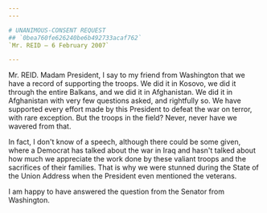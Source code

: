 ```yaml
---
---

# UNANIMOUS-CONSENT REQUEST
## `0bea760fe626240be6b492733acaf762`
`Mr. REID — 6 February 2007`

---
```



Mr. REID. Madam President, I say to my friend from Washington that we 
have a record of supporting the troops. We did it in Kosovo, we did it 
through the entire Balkans, and we did it in Afghanistan. We did it in 
Afghanistan with very few questions asked, and rightfully so. We have 
supported every effort made by this President to defeat the war on 
terror, with rare exception. But the troops in the field? Never, never 
have we wavered from that.

In fact, I don't know of a speech, although there could be some 
given, where a Democrat has talked about the war in Iraq and hasn't 
talked about how much we appreciate the work done by these valiant 
troops and the sacrifices of their families. That is why we were 
stunned during the State of the Union Address when the President even 
mentioned the veterans.

I am happy to have answered the question from the Senator from 
Washington.